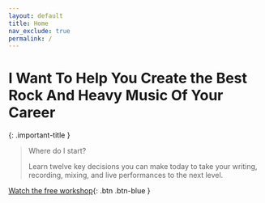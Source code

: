 ```yaml
---
layout: default
title: Home
nav_exclude: true
permalink: /
---
```


# I Want To Help You Create the Best Rock And Heavy Music Of Your Career

{: .important-title }
> Where do I start?
>
> Learn twelve key decisions you can make today to take your writing, recording, mixing, and live performances to the next level.

[Watch the free workshop](workshop){: .btn .btn-blue }
